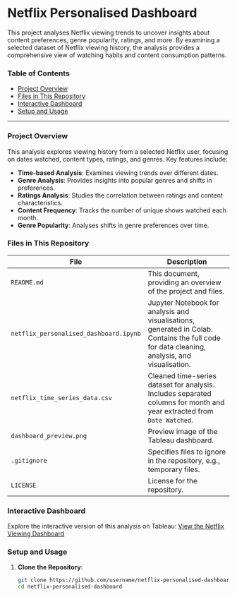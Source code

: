 # Netflix Personalised Dashboard

This project analyses Netflix viewing trends to uncover insights about content preferences, genre popularity, ratings, and more. By examining a selected dataset of Netflix viewing history, the analysis provides a comprehensive view of watching habits and content consumption patterns.

### Table of Contents
- [Project Overview](#project-overview)
- [Files in This Repository](#files-in-this-repository)
- [Interactive Dashboard](#interactive-dashboard)
- [Setup and Usage](#setup-and-usage)

---

### Project Overview
This analysis explores viewing history from a selected Netflix user, focusing on dates watched, content types, ratings, and genres. Key features include:
- **Time-based Analysis**: Examines viewing trends over different dates.
- **Genre Analysis**: Provides insights into popular genres and shifts in preferences.
- **Ratings Analysis**: Studies the correlation between ratings and content characteristics.
- **Content Frequency**: Tracks the number of unique shows watched each month.
- **Genre Popularity**: Analyses shifts in genre preferences over time.

### Files in This Repository

| File | Description |
| ---- | ----------- |
| `README.md` | This document, providing an overview of the project and files. |
| `netflix_personalised_dashboard.ipynb` | Jupyter Notebook for analysis and visualisations, generated in Colab. Contains the full code for data cleaning, analysis, and visualisation. |
| `netflix_time_series_data.csv` | Cleaned time-series dataset for analysis. Includes separated columns for month and year extracted from `Date Watched`. |
| `dashboard_preview.png` | Preview image of the Tableau dashboard. |
| `.gitignore` | Specifies files to ignore in the repository, e.g., temporary files. |
| `LICENSE` | License for the repository. |

### Interactive Dashboard
Explore the interactive version of this analysis on Tableau:
[View the Netflix Viewing Dashboard](https://public.tableau.com/views/Book1c_17282086006840/NETFLIX?:language=en-GB&:publish=yes&:display_count=n&:origin=viz_share_link)

### Setup and Usage
1. **Clone the Repository**:
   ```bash
   git clone https://github.com/username/netflix-personalised-dashboard.git
   cd netflix-personalised-dashboard
